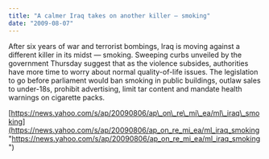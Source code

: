 ```yaml
---
title: "A calmer Iraq takes on another killer — smoking"
date: "2009-08-07"
---
```


After six years of war and terrorist bombings, Iraq is moving against a different killer in its midst — smoking. Sweeping curbs unveiled by the government Thursday suggest that as the violence subsides, authorities have more time to worry about normal quality-of-life issues. The legislation to go before parliament would ban smoking in public buildings, outlaw sales to under-18s, prohibit advertising, limit tar content and mandate health warnings on cigarette packs.

[https://news.yahoo.com/s/ap/20090806/ap\_on\_re\_mi\_ea/ml\_iraq\_smoking](https://news.yahoo.com/s/ap/20090806/ap_on_re_mi_ea/ml_iraq_smoking "https://news.yahoo.com/s/ap/20090806/ap_on_re_mi_ea/ml_iraq_smoking")
